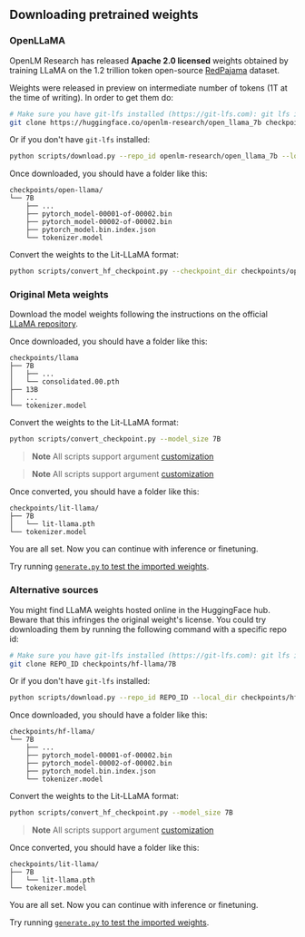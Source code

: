 ## Downloading pretrained weights

### OpenLLaMA

OpenLM Research has released **Apache 2.0 licensed** weights obtained by training LLaMA on the 1.2 trillion token open-source [RedPajama](https://github.com/togethercomputer/RedPajama-Data) dataset.

Weights were released in preview on intermediate number of tokens (1T at the time of writing). In order to get them do:

```bash
# Make sure you have git-lfs installed (https://git-lfs.com): git lfs install
git clone https://huggingface.co/openlm-research/open_llama_7b checkpoints/open-llama/7B
```

Or if you don't have `git-lfs` installed:

```bash
python scripts/download.py --repo_id openlm-research/open_llama_7b --local_dir checkpoints/open-llama/7B
```

Once downloaded, you should have a folder like this:

```text
checkpoints/open-llama/
└── 7B
    ├── ...
    ├── pytorch_model-00001-of-00002.bin
    ├── pytorch_model-00002-of-00002.bin
    ├── pytorch_model.bin.index.json
    └── tokenizer.model
```

Convert the weights to the Lit-LLaMA format:

```bash
python scripts/convert_hf_checkpoint.py --checkpoint_dir checkpoints/open-llama/7B --model_size 7B
```

### Original Meta weights

Download the model weights following the instructions on the official [LLaMA repository](https://github.com/facebookresearch/llama).

Once downloaded, you should have a folder like this:

```text
checkpoints/llama
├── 7B
│   ├── ...
│   └── consolidated.00.pth
├── 13B
│   ...
└── tokenizer.model
```

Convert the weights to the Lit-LLaMA format:

```bash
python scripts/convert_checkpoint.py --model_size 7B
```

> **Note**
> All scripts support argument [customization](customize_paths.md)


> **Note**
> All scripts support argument [customization](customize_paths.md)

Once converted, you should have a folder like this:

```text
checkpoints/lit-llama/
├── 7B
│   └── lit-llama.pth
└── tokenizer.model
```

You are all set. Now you can continue with inference or finetuning.

Try running [`generate.py` to test the imported weights](inference.md).


### Alternative sources

You might find LLaMA weights hosted online in the HuggingFace hub. Beware that this infringes the original weight's license.
You could try downloading them by running the following command with a specific repo id:

```bash
# Make sure you have git-lfs installed (https://git-lfs.com): git lfs install
git clone REPO_ID checkpoints/hf-llama/7B
```

Or if you don't have `git-lfs` installed:

```bash
python scripts/download.py --repo_id REPO_ID --local_dir checkpoints/hf-llama/7B
```

Once downloaded, you should have a folder like this:

```text
checkpoints/hf-llama/
└── 7B
    ├── ...
    ├── pytorch_model-00001-of-00002.bin
    ├── pytorch_model-00002-of-00002.bin
    ├── pytorch_model.bin.index.json
    └── tokenizer.model
```

Convert the weights to the Lit-LLaMA format:

```bash
python scripts/convert_hf_checkpoint.py --model_size 7B
```

> **Note**
> All scripts support argument [customization](customize_paths.md)

Once converted, you should have a folder like this:

```text
checkpoints/lit-llama/
├── 7B
│   └── lit-llama.pth
└── tokenizer.model
```

You are all set. Now you can continue with inference or finetuning.

Try running [`generate.py` to test the imported weights](inference.md).
